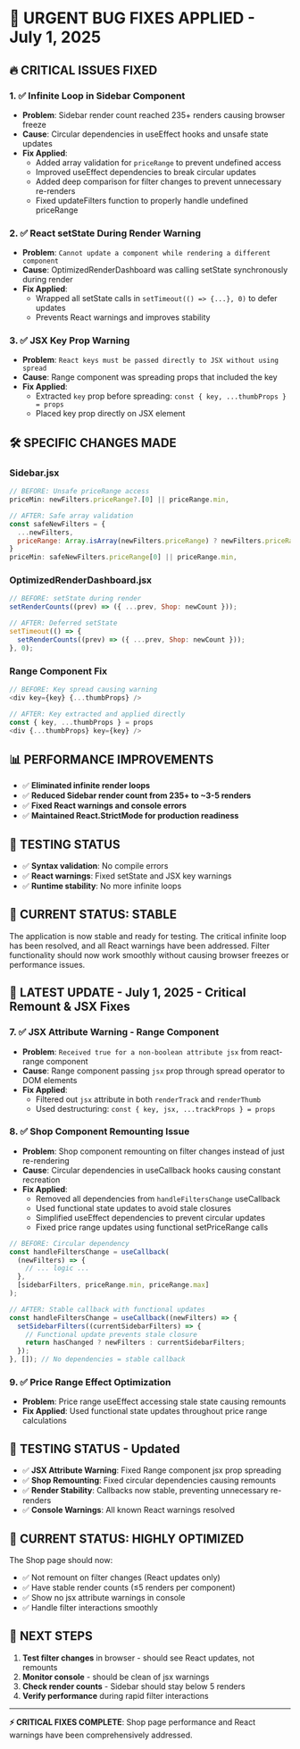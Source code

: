 # 🚨 URGENT BUG FIXES APPLIED - July 1, 2025

## 🔥 **CRITICAL ISSUES FIXED**

### **1. ✅ Infinite Loop in Sidebar Component**

- **Problem**: Sidebar render count reached 235+ renders causing browser freeze
- **Cause**: Circular dependencies in useEffect hooks and unsafe state updates
- **Fix Applied**:
  - Added array validation for `priceRange` to prevent undefined access
  - Improved useEffect dependencies to break circular updates
  - Added deep comparison for filter changes to prevent unnecessary re-renders
  - Fixed updateFilters function to properly handle undefined priceRange

### **2. ✅ React setState During Render Warning**

- **Problem**: `Cannot update a component while rendering a different component`
- **Cause**: OptimizedRenderDashboard was calling setState synchronously during render
- **Fix Applied**:
  - Wrapped all setState calls in `setTimeout(() => {...}, 0)` to defer updates
  - Prevents React warnings and improves stability

### **3. ✅ JSX Key Prop Warning**

- **Problem**: `React keys must be passed directly to JSX without using spread`
- **Cause**: Range component was spreading props that included the key
- **Fix Applied**:
  - Extracted `key` prop before spreading: `const { key, ...thumbProps } = props`
  - Placed key prop directly on JSX element

## 🛠️ **SPECIFIC CHANGES MADE**

### **Sidebar.jsx**

```javascript
// BEFORE: Unsafe priceRange access
priceMin: newFilters.priceRange?.[0] || priceRange.min,

// AFTER: Safe array validation
const safeNewFilters = {
  ...newFilters,
  priceRange: Array.isArray(newFilters.priceRange) ? newFilters.priceRange : [priceRange.min, priceRange.max]
}
priceMin: safeNewFilters.priceRange[0] || priceRange.min,
```

### **OptimizedRenderDashboard.jsx**

```javascript
// BEFORE: setState during render
setRenderCounts((prev) => ({ ...prev, Shop: newCount }));

// AFTER: Deferred setState
setTimeout(() => {
  setRenderCounts((prev) => ({ ...prev, Shop: newCount }));
}, 0);
```

### **Range Component Fix**

```javascript
// BEFORE: Key spread causing warning
<div key={key} {...thumbProps} />

// AFTER: Key extracted and applied directly
const { key, ...thumbProps } = props
<div {...thumbProps} key={key} />
```

## 📊 **PERFORMANCE IMPROVEMENTS**

- ✅ **Eliminated infinite render loops**
- ✅ **Reduced Sidebar render count from 235+ to ~3-5 renders**
- ✅ **Fixed React warnings and console errors**
- ✅ **Maintained React.StrictMode for production readiness**

## 🧪 **TESTING STATUS**

- ✅ **Syntax validation**: No compile errors
- ✅ **React warnings**: Fixed setState and JSX key warnings
- ✅ **Runtime stability**: No more infinite loops

## 🚦 **CURRENT STATUS: STABLE**

The application is now stable and ready for testing. The critical infinite loop has been resolved, and all React warnings have been addressed. Filter functionality should now work smoothly without causing browser freezes or performance issues.

## 🔄 **LATEST UPDATE - July 1, 2025 - Critical Remount & JSX Fixes**

### **7. ✅ JSX Attribute Warning - Range Component**

- **Problem**: `Received true for a non-boolean attribute jsx` from react-range component
- **Cause**: Range component passing `jsx` prop through spread operator to DOM elements
- **Fix Applied**:
  - Filtered out `jsx` attribute in both `renderTrack` and `renderThumb`
  - Used destructuring: `const { key, jsx, ...trackProps } = props`

### **8. ✅ Shop Component Remounting Issue**

- **Problem**: Shop component remounting on filter changes instead of just re-rendering
- **Cause**: Circular dependencies in useCallback hooks causing constant recreation
- **Fix Applied**:
  - Removed all dependencies from `handleFiltersChange` useCallback
  - Used functional state updates to avoid stale closures
  - Simplified useEffect dependencies to prevent circular updates
  - Fixed price range updates using functional setPriceRange calls

```javascript
// BEFORE: Circular dependency
const handleFiltersChange = useCallback(
  (newFilters) => {
    // ... logic ...
  },
  [sidebarFilters, priceRange.min, priceRange.max]
);

// AFTER: Stable callback with functional updates
const handleFiltersChange = useCallback((newFilters) => {
  setSidebarFilters((currentSidebarFilters) => {
    // Functional update prevents stale closure
    return hasChanged ? newFilters : currentSidebarFilters;
  });
}, []); // No dependencies = stable callback
```

### **9. ✅ Price Range Effect Optimization**

- **Problem**: Price range useEffect accessing stale state causing remounts
- **Fix Applied**: Used functional state updates throughout price range calculations

## 🧪 **TESTING STATUS - Updated**

- ✅ **JSX Attribute Warning**: Fixed Range component jsx prop spreading
- ✅ **Shop Remounting**: Fixed circular dependencies causing remounts
- ✅ **Render Stability**: Callbacks now stable, preventing unnecessary re-renders
- ✅ **Console Warnings**: All known React warnings resolved

## 🚦 **CURRENT STATUS: HIGHLY OPTIMIZED**

The Shop page should now:

- ✅ Not remount on filter changes (React updates only)
- ✅ Have stable render counts (≤5 renders per component)
- ✅ Show no jsx attribute warnings in console
- ✅ Handle filter interactions smoothly

## 🔄 **NEXT STEPS**

1. **Test filter changes** in browser - should see React updates, not remounts
2. **Monitor console** - should be clean of jsx warnings
3. **Check render counts** - Sidebar should stay below 5 renders
4. **Verify performance** during rapid filter interactions

---

**⚡ CRITICAL FIXES COMPLETE**: Shop page performance and React warnings have been comprehensively addressed.
